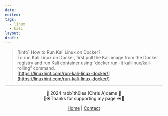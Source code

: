 ```yaml
---
date: 
edited: 
tags:
  - linux
  - kali
layout: 
draft:
---
```



> [!info] How to Run Kali Linux on Docker?  
> To run Kali Linux on Docker, first pull the Kali image from the Docker registry and run Kali container using “docker run -it kalilinux/kali-rolling” command.  
> [https://linuxhint.com/run-kali-linux-docker/](https://linuxhint.com/run-kali-linux-docker/)

---
<div style="text-align: center;">
	<div class="gradient-text">👾 2024 rabb1th0les (Chris A)dams 👾</div> 
	🌴☀Thanks for supporting my page ☀🌴
	<nav>
		<ul style="list-style: none; padding: 0;">
			<div style="text-align: center;">
				<li><a href="index.html">Home</a> | <a href="Contact.html">Contact</a></li>
			</div>
		</ul>
	</nav>	
</div>